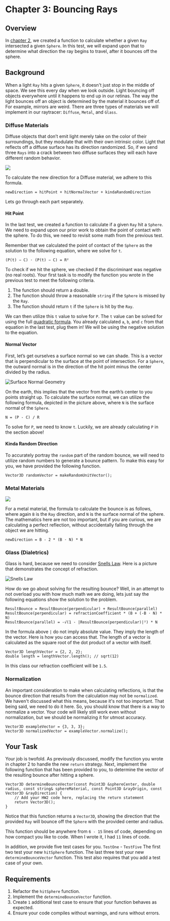 # Chapter 3: Bouncing Rays

## Overview

In [chapter 2](../Chapter2), we created a function to calculate whether a given `Ray` intersected a given `Sphere`. In this test, we will expand upon that to determine what direction the ray begins to travel, after it bounces off the sphere.

## Background

When a light `Ray` hits a given `Sphere`, it doesn't just stop in the middle of space. We see this every day when we look outside. Light bouncing off objects everywhere until it happens to end up in our retinas. The way the light bounces off an object is determined by the material it bounces off of. For example, mirrors are weird. There are three types of materials we will implement in our raytracer: `Diffuse`, `Metal`, and `Glass`.

### Diffuse Materials

Diffuse objects that don’t emit light merely take on the color of their surroundings, but they modulate that with their own intrinsic color. Light that reflects off a diffuse surface has its direction randomized. So, if we send three `Rays` into a crack between two diffuse surfaces they will each have different random behavior.

![](https://raytracing.github.io/images/fig-1.08-light-bounce.jpg)

To calculate the new direction for a Diffuse material, we adhere to this formula.

```
newDirection = hitPoint + hitNormalVector + kindaRandomDirection
```

Lets go through each part separately.

#### Hit Point

In the last test, we created a function to calculate if a given `Ray` hit a `Sphere`. We need to expand upon our prior work to obtain the point of contact with the sphere. To do this, we need to revisit some math from the previous test.

Remember that we calculated the point of contact of the `Sphere` as the solution to the following equation, where we solve for `t`.

```
(P(t) − C) ⋅ (P(t) − C) = R²
```

To check if we hit the sphere, we checked if the discriminant was negative (no real roots). Your first task is to modify the function you wrote in the previous test to meet the following criteria.

1. The function should return a double.
2. The function should throw a reasonable `string` if the `Sphere` is missed by the `Ray`.
3. The function should return `t` if the `Sphere` is hit by the `Ray`.

We can then utilize this `t` value to solve for `P`. The `t` value can be solved for using the full [quadratic formula](https://en.wikipedia.org/wiki/Quadratic_formula). You already calculated `a`, `b`, and `c` from that equation in the last test, plug them in! We will be using the negative solution to the equation.

#### Normal Vector

First, let’s get ourselves a surface normal so we can shade. This is a vector that is perpendicular to the surface at the point of intersection. For a `Sphere`, the outward normal is in the direction of the hit point minus the center divided by the radius.

![Surface Normal Geometry](https://raytracing.github.io/images/fig-1.06-sphere-normal.jpg)

On the earth, this implies that the vector from the earth’s center to you points straight up. To calculate the surface normal, we can utilize the following formula, depicted in the picture above, where `N` is the surface normal of the `Sphere`.

```
N = (P - C) / R
```

To solve for `P`, we need to know `t`. Luckily, we are already calculating `P` in the section above!

#### Kinda Random Direction

To accurately portray the `random` part of the random bounce, we will need to utilize random numbers to generate a bounce pattern. To make this easy for you, we have provided the following function.

```
Vector3D randomVector = makeRandomUnitVector();
```

### Metal Materials

![](https://raytracing.github.io/images/fig-1.11-reflection.jpg)

For a metal material, the formula to calculate the bounce is as follows, where again `B` is the `Ray` direction, and `N` is the surface normal of the sphere. The mathematics here are not too important, but if you are curious, we are calculating a perfect reflection, without accidentally falling through the object we are hitting.

```
newDirection = B - 2 * (B ⋅ N) * N
```

### Glass (Dialetrics)

Glass is hard, because we need to consider [Snells Law](https://en.wikipedia.org/wiki/Snell%27s_law). Here is a picture that demonstrates the concept of refraction.

![Snells Law](https://raytracing.github.io/images/fig-1.13-refraction.jpg)

How do we go about solving for the resulting bounce? Well, in an attempt to not overload you with how much math we are doing, lets just say the following equations show the solution to the problem.

```
ResultBounce = ResultBounce(perpendicular) + ResultBounce(parallel)
ResultBounce(perpendicular) = refractionCoefficient * (B + (-B ⋅ N) * N)
ResultBounce(parallel) = -√(1 - |ResultBounce(perpendicular)|²) * N
```

In the formula above `|` do not imply absolute value. They imply the length of the vector. Here is how you can access that. The length of a vector is calculated as the square root of the dot product of a vector with itself.

```
Vector3D lengthVector = {2, 2, 2};
double length = lengthVector.length(); // sqrt(12)
```

In this class our refraction coefficient will be `1.5`.

### Normalization

An important consideration to make when calculating reflections, is that the bounce direction that results from the calculation may not be `normalized`. We haven't discussed what this means, because it's not too important. That being said, we need to do it here. So, you should know that there is a way to normalize a vector. Your code will likely still work even without normalization, but we should be normalizing it for utmost accuracy.

```
Vector3D exampleVector = {3, 3, 3};
Vector3D normalizedVector = exampleVector.normalize();
```

## Your Task

Your job is twofold. As previously discussed, modify the function you wrote in chapter 2 to handle the new `return` strategy. Next, implement the following function that has been provided to you, to determine the vector of the resulting bounce after hitting a sphere.

```
Vector3D determineBounceVector(const Point3D &sphereCenter, double radius, const string& sphereMaterial, const Point3D &rayOrigin, const Vector3D &rayDirection) {
    // Add your HW2 code here, replacing the return statement
    return Vector3D();
}
```

Notice that this function returns a `Vector3D`, showing the direction that the provided `Ray` will bounce off the  `Sphere` with the provided center and radius.

This function should be anywhere from `6 - 15` lines of code, depending on how compact you like to code. When I wrote it, I had `11` lines of code.

In addition, we provide five test cases for you. `TestOne` - `TestFive` The first two test your new `hitSphere` function. The last three test your new `determineBounceVector` function. This test also requires that you add a test case of your own.

## Requirements

1. Refactor the `hitSphere` function.
2. Implement the `determineBounceVector` function.
3. Create `1` additional test case to ensure that your function behaves as expected.
4. Ensure your code compiles without warnings, and runs without errors.
